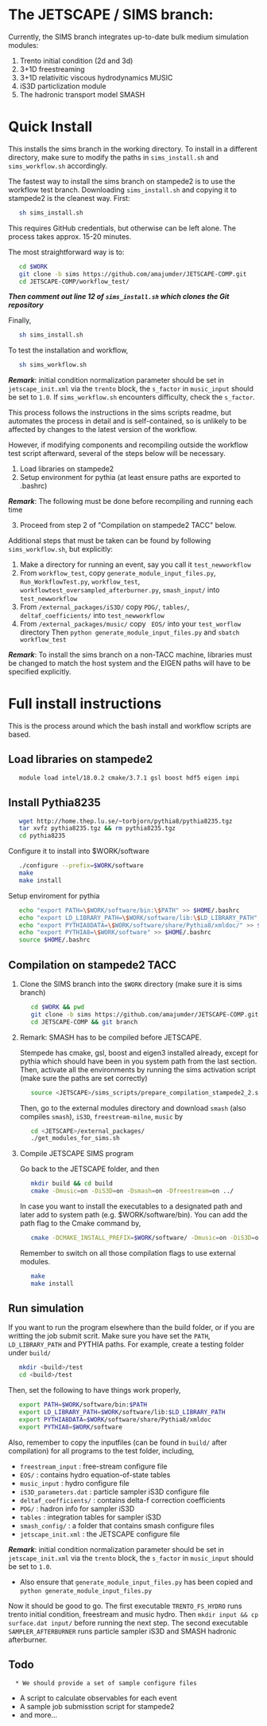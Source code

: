 # The JETSCAPE / SIMS branch:

Currently, the SIMS branch integrates up-to-date bulk medium simulation modules:

1. Trento initial condition (2d and 3d)
2. 3+1D freestreaming
3. 3+1D relativitic viscous hydrodynamics MUSIC
4. iS3D particlization module
5. The hadronic transport model SMASH

# Quick Install

This installs the sims branch in the working directory. To install in a different directory, make sure to modify the paths in `sims_install.sh` and `sims_workflow.sh` accordingly.

The fastest way to install the sims branch on stampede2 is to use the workflow test branch. Downloading `sims_install.sh` and copying it to stampede2 is the cleanest way.
First:
   ```bash
      sh sims_install.sh
   ```
This requires GitHub credentials, but otherwise can be left alone. The process takes approx. 15-20 minutes.

The most straightforward way is to:
   ```bash
      cd $WORK
      git clone -b sims https://github.com/amajumder/JETSCAPE-COMP.git 
      cd JETSCAPE-COMP/workflow_test/
   ```
***Then comment out line 12 of `sims_install.sh` which clones the Git repository***

Finally,
   ```bash
      sh sims_install.sh
   ```

To test the installation and workflow,
   ```bash
      sh sims_workflow.sh
   ```
 ***Remark***: initial condition normalization parameter should be set in `jetscape_init.xml` via the `trento` block, the `s_factor` in `music_input` should be set to `1.0`. If `sims_workflow.sh` encounters difficulty, check the `s_factor`.

This process follows the instructions in the sims scripts readme, but automates the process in detail and is self-contained, so is unlikely to be affected by changes to the latest version of the workflow.

However, if modifying components and recompiling outside the workflow test script afterward, several of the steps below will be necessary. 

1. Load libraries on stampede2
2. Setup environment for pythia (at least ensure paths are exported to .bashrc)

***Remark***: The following must be done before recompiling and running each time

3. Proceed from step 2 of "Compilation on stampede2 TACC" below.

Additional steps that must be taken can be found by following `sims_workflow.sh`, but explicitly:
1. Make a directory for running an event, say you call it `test_newworkflow`
2. From `workflow_test`, copy `generate_module_input_files.py`, `Run_WorkflowTest.py`, `workflow_test`, `workflowtest_oversampled_afterburner.py`, `smash_input/` into `test_newworkflow`
3. From `/external_packages/iS3D/` copy  `PDG/`, `tables/`, `deltaf_coefficients/` into `test_newworkflow`
4. From `/external_packages/music/` copy ` EOS/` into your `test_worflow` directory
Then `python generate_module_input_files.py`  and   `sbatch workflow_test`

***Remark***: To install the sims branch on a non-TACC machine, libraries must be changed to match the host system and the EIGEN paths will have to be specified explicitly.

# Full install instructions

This is the process around which the bash install and workflow scripts are based.

## Load libraries on stampede2

   ```bash
      module load intel/18.0.2 cmake/3.7.1 gsl boost hdf5 eigen impi
   ```

## Install Pythia8235

   ```bash
      wget http://home.thep.lu.se/~torbjorn/pythia8/pythia8235.tgz
      tar xvfz pythia8235.tgz && rm pythia8235.tgz
      cd pythia8235
   ```

   Configure it to install into $WORK/software

   ```bash
      ./configure --prefix=$WORK/software
      make
      make install
   ```

   Setup enviroment for pythia

   ```bash
      echo "export PATH=\$WORK/software/bin:\$PATH" >> $HOME/.bashrc
      echo "export LD_LIBRARY_PATH=\$WORK/software/lib:\$LD_LIBRARY_PATH" >> $HOME/.bashrc
      echo "export PYTHIA8DATA=\$WORK/software/share/Pythia8/xmldoc/" >> $HOME/.bashrc
      echo "export PYTHIA8=\$WORK/software" >> $HOME/.bashrc
      source $HOME/.bashrc
   ```


## Compilation on stampede2 TACC

1. Clone the SIMS branch into the `$WORK` directory (make sure it is sims branch)

   ```bash
      cd $WORK && pwd
      git clone -b sims https://github.com/amajumder/JETSCAPE-COMP.git
      cd JETSCAPE-COMP && git branch
   ```

2. Remark: SMASH has to be compiled before JETSCAPE. 
  
   Stempede has cmake, gsl, boost and eigen3 installed already, except for pythia which should have been in you system path from the last section. Then, activate all the environments by running the sims activation script (make sure the paths are set correctly)

   ```bash
      source <JETSCAPE>/sims_scripts/prepare_compilation_stampede2_2.sh
   ```

   Then, go to the external modules directory and download `smash` (also compiles `smash`), `iS3D`, `freestream-milne`, `music` by
   
   ```bash
      cd <JETSCAPE>/external_packages/
      ./get_modules_for_sims.sh
   ```

3. Compile JETSCAPE SIMS program

   Go back to the JETSCAPE folder, and then

   ```bash
      mkdir build && cd build
      cmake -Dmusic=on -DiS3D=on -Dsmash=on -Dfreestream=on ../
   ```
   
   In case you want to install the executables to a designated path and later add to system path (e.g. $WORK/software/bin). You can add the path flag to the Cmake command by,
   
   ```bash
      cmake -DCMAKE_INSTALL_PREFIX=$WORK/software/ -Dmusic=on -DiS3D=on -Dsmash=on -Dfreestream=on ../ 
   ```

   Remember to switch on all those compilation flags to use external modules.

   ```bash
      make
      make install
   ``` 

## Run simulation

   If you want to run the program elsewhere than the build folder, or if you are writting the job submit scrit. Make sure you have set the `PATH`, `LD_LIBRARY_PATH` and PYTHIA paths. For example, create a testing folder under `build/`
   
   ```bash
      mkdir <build>/test
      cd <build>/test
   ```
   
   Then, set the following to have things work properly, 

   ```bash
      export PATH=$WORK/software/bin:$PATH
      export LD_LIBRARY_PATH=$WORK/software/lib:$LD_LIBRARY_PATH
      export PYTHIA8DATA=$WORK/software/share/Pythia8/xmldoc
      export PYTHIA8=$WORK/software
   ```

   Also, remember to copy the inputfiles (can be found in `build/` after compilation) for all programs to the test folder, including,
   
   * `freestream_input` : free-stream configure file
   * `EOS/` : contains hydro equation-of-state tables
   * `music_input` : hydro configure file  
   * `iS3D_parameters.dat` : particle sampler iS3D configure file
   * `deltaf_coefficients/` : contains delta-f correction coefficients
   * `PDG/` : hadron info for sampler iS3D
   * `tables` : integration tables for sampler iS3D
   * `smash_config/` : a folder that contains smash configure files
   * `jetscape_init.xml` : the JETSCAPE configure file

   ***Remark***: initial condition normalization parameter should be set in `jetscape_init.xml` via the `trento` block, the `s_factor` in `music_input` should be set to `1.0`.

   * Also ensure that `generate_module_input_files.py` has been copied and `python generate_module_input_files.py`

   Now it should be good to go. The first executable `TRENTO_FS_HYDRO` runs trento initial condition, freestream and music hydro. Then `mkdir input && cp surface.dat input/` before running the next step. The second executable `SAMPLER_AFTERBURNER` runs particle sampler iS3D and SMASH hadronic afterburner. 

## Todo
 
      * We should provide a set of sample configure files
   * A script to calculate observables for each event
   * A sample job submisstion script for stampede2
   * and more...

